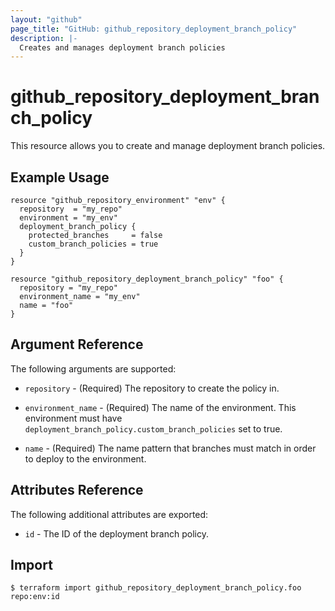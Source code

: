 ```yaml
---
layout: "github"
page_title: "GitHub: github_repository_deployment_branch_policy"
description: |-
  Creates and manages deployment branch policies
---
```


# github_repository_deployment_branch_policy

This resource allows you to create and manage deployment branch policies.


## Example Usage

```hcl
resource "github_repository_environment" "env" {
  repository  = "my_repo"
  environment = "my_env"
  deployment_branch_policy {
    protected_branches     = false
    custom_branch_policies = true
  }
}

resource "github_repository_deployment_branch_policy" "foo" {
  repository = "my_repo"
  environment_name = "my_env"
  name = "foo"
}
```


## Argument Reference

The following arguments are supported:

* `repository` - (Required) The repository to create the policy in.

* `environment_name` - (Required) The name of the environment. This environment must have `deployment_branch_policy.custom_branch_policies` set to true.

* `name` - (Required) The name pattern that branches must match in order to deploy to the environment.

## Attributes Reference

The following additional attributes are exported:

* `id` - The ID of the deployment branch policy.

## Import

```
$ terraform import github_repository_deployment_branch_policy.foo repo:env:id
```
